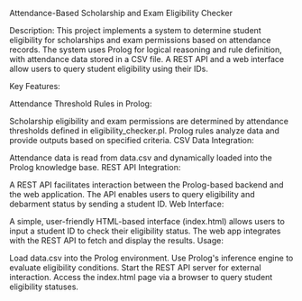 Attendance-Based Scholarship and Exam Eligibility Checker

Description:
This project implements a system to determine student eligibility for scholarships and exam permissions based on attendance records. The system uses Prolog for logical reasoning and rule definition, with attendance data stored in a CSV file. A REST API and a web interface allow users to query student eligibility using their IDs.

Key Features:

Attendance Threshold Rules in Prolog:

Scholarship eligibility and exam permissions are determined by attendance thresholds defined in eligibility_checker.pl.
Prolog rules analyze data and provide outputs based on specified criteria.
CSV Data Integration:

Attendance data is read from data.csv and dynamically loaded into the Prolog knowledge base.
REST API Integration:

A REST API facilitates interaction between the Prolog-based backend and the web application.
The API enables users to query eligibility and debarment status by sending a student ID.
Web Interface:

A simple, user-friendly HTML-based interface (index.html) allows users to input a student ID to check their eligibility status.
The web app integrates with the REST API to fetch and display the results.
Usage:

Load data.csv into the Prolog environment.
Use Prolog's inference engine to evaluate eligibility conditions.
Start the REST API server for external interaction.
Access the index.html page via a browser to query student eligibility statuses.
